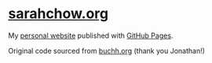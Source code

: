 # [sarahchow.org](https://sarahchow.org)

My [personal website](https://sarahchow.org) published with [GitHub Pages](https://pages.github.com/). 

Original code sourced from [buchh.org](https://github.com/JonathanBuchh/buchh.org) (thank you Jonathan!) 

